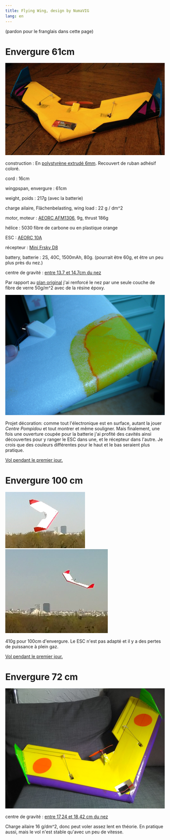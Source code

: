 ```yaml
---
title: Flying Wing, design by NumaVIG
lang: en
---
```


(pardon pour le franglais dans cette page)

# Envergure 61cm

![](flying-wing-numavig-61.jpg)

construction
:	En [polystyrène extrudé 6mm](https://www.castorama.fr/panneau-en-polystyrene-extrude-6-x-600-x-800-vendu-par-paquet-de-8-panneaux/3663602884491_CAFR.prd). Recouvert de ruban adhésif coloré.

cord
:   16cm

wingpspan, envergure
:   61cm

weight, poids
:   217g (avec la batterie)

charge ailaire, Flächenbelasting, wing load
:   22 g / dm^2

motor, moteur
:   [AEORC AFM1306](https://fr.aliexpress.com/item/32751100547.html), 9g, thrust 186g

hélice
:	5030 fibre de carbone ou en plastique orange

ESC
:   [AEORC 10A](https://fr.aliexpress.com/item/32979019897.html)

récepteur
:	[Mini Frsky D8](https://fr.aliexpress.com/item/32859265270.html)

battery, batterie
:   2S, 40C, 1500mAh, 80g. (pourrait être 60g, et être un peu plus près du nez.)

centre de gravité
:	[entre 13.7 et 14.7cm du nez](https://www.ecalc.ch/cgcalc.php?deeplink=Flying%20Wing%20NumaVIG%2061cm;cm;20.5;16.5;16.5;21;21;0;4.5;6.5;6.5;23;0;6.5;2.5;0.1;21.5;0;w;17.5;17.5;24.5;14;12.6;0;0;0.75;3;4;0;4;7;24;1;0;88;25;10;)

Par rapport au [plan original](http://numavig.com/plans/flying-wing/) j'ai renforcé le nez par une seule couche de fibre de verre 50g/m^2 avec de la résine époxy.

![](aile_nez_haut.JPG)

Projet décoration: comme tout l'électronique est en surface, autant la jouer *Centre Pompidou* et tout montrer et même souligner.  Mais finalement, une fois une ouverture coupée pour la batterie j'ai profité des cavités ainsi découvertes pour y ranger le ESC dans une, et le récepteur dans l'autre.  Je crois que des couleurs différentes pour le haut et le bas seraient plus pratique.

[Vol pendant le premier jour.](https://photos.app.goo.gl/3FF1oK5V1Wjhgv1a6)

# Envergure 100 cm


![](e.png)
![](f.png)

410g pour 100cm d'envergure.
Le ESC n'est pas adapté et il y a des pertes de puissance à plein gaz.

[Vol pendant le premier jour.](https://photos.app.goo.gl/DrphAiFPa6s5Xnha8)

# Envergure 72 cm


![](f72.jpg)

centre de gravité
:	[entre 17,24 et 18,42 cm du nez](https://www.ecalc.ch/cgcalc.php?deeplink=Flying%20Wing%20NumaVIG%2072cm;cm;22.5;18;18;25;25;0;3.7;7.7;7.7;30;0;6.5;4.5;0.1;25;0;w;17.5;17.5;24.5;14;12.6;0;0;0.75;3;4;0;4;7;24;1;0;88;25;10;)

Charge ailaire 16 g/dm^2, donc peut voler assez lent en théorie.  En pratique aussi, mais le vol n'est stable qu'avec un peu de vitesse.
